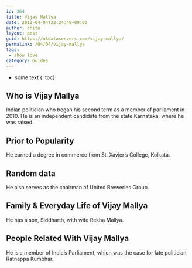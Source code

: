 ```yaml
---
id: 264
title: Vijay Mallya
date: 2012-04-04T22:24:48+00:00
author: chito
layout: post
guid: https://ukdataservers.com/vijay-mallya/
permalink: /04/04/vijay-mallya
tags:
 - show love
category: Guides
---
```


* some text
{: toc}


## Who is  Vijay Mallya
                  
                  
                  
Indian politician who began his second term as a member of parliament in 2010. He is an independent candidate from the state Karnataka, where he was raised.
                  
                
                
                
## Prior to Popularity 
                  
                  
                  
He earned a degree in commerce from St. Xavier&#8217;s College, Kolkata.
                  
                
                
                
## Random data 
                  
                  
                  
He also serves as the chairman of United Breweries Group.
                  
                
                
                
## Family & Everyday Life of Vijay Mallya
                  
                  
                  
He has a son, Siddharth, with wife Rekha Mallya.
                  
                
                
                
## People Related With  Vijay Mallya
                  
                  
                  
He is a member of India&#8217;s Parliament, which was the case for late politician Ratnappa Kumbhar.
                  
                
              
            
          
          
          
    
    
  
